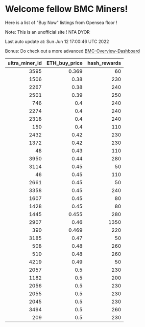 # Welcome fellow BMC Miners!
Here is a list of "Buy Now" listings from Opensea floor !

Note: This is an unofficial site ! NFA DYOR

Last auto update at: Sun Jun 12 17:00:46 UTC 2022

Bonus: Do check out a more advanced [BMC-Overview-Dashboard](https://dune.com/defifunk/BMC-Overview-Dashboard)


|   ultra_miner_id |   ETH_buy_price |   hash_rewards |
|-----------------:|----------------:|---------------:|
|             3595 |           0.369 |             60 |
|             1506 |           0.38  |            230 |
|             2267 |           0.38  |            240 |
|             2501 |           0.39  |            250 |
|              746 |           0.4   |            240 |
|             2274 |           0.4   |            240 |
|             2318 |           0.4   |            240 |
|              150 |           0.4   |            110 |
|             2432 |           0.42  |            230 |
|             1372 |           0.42  |            230 |
|               48 |           0.43  |            110 |
|             3950 |           0.44  |            280 |
|             3114 |           0.45  |             50 |
|               46 |           0.45  |            110 |
|             2661 |           0.45  |             50 |
|             3358 |           0.45  |            240 |
|             1607 |           0.45  |             80 |
|             1428 |           0.45  |             80 |
|             1445 |           0.455 |            280 |
|             2907 |           0.46  |           1350 |
|              390 |           0.469 |            220 |
|             3185 |           0.47  |             50 |
|              508 |           0.48  |            260 |
|              510 |           0.48  |            260 |
|             4219 |           0.49  |             50 |
|             2057 |           0.5   |            230 |
|             1182 |           0.5   |            200 |
|             2056 |           0.5   |            230 |
|             2055 |           0.5   |            230 |
|             2045 |           0.5   |            230 |
|             3494 |           0.5   |            260 |
|              209 |           0.5   |            230 |